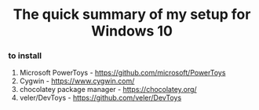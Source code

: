 <h1 align="center">The quick summary of my setup for Windows 10</h1>

### to install
1. Microsoft PowerToys - https://github.com/microsoft/PowerToys
2. Cygwin - https://www.cygwin.com/
3. chocolatey package manager - https://chocolatey.org/
4. veler/DevToys - https://github.com/veler/DevToys




